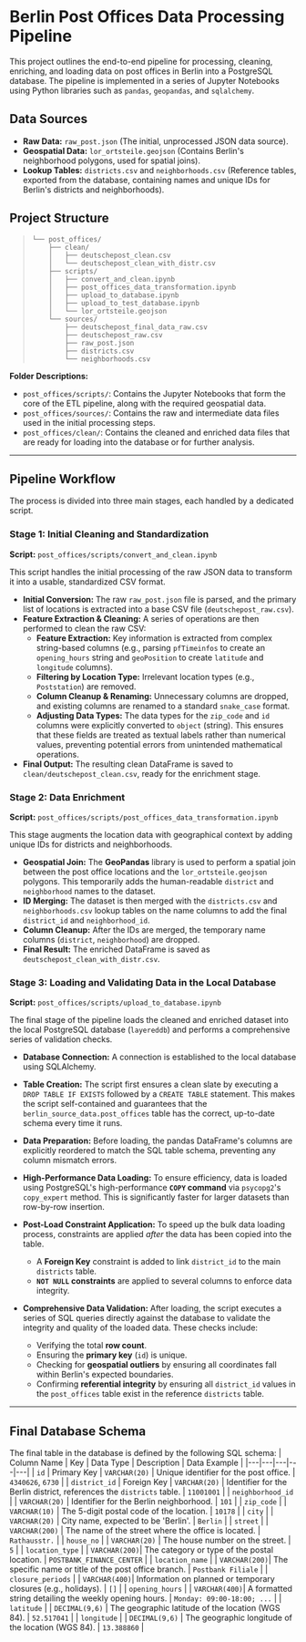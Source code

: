 # Berlin Post Offices Data Processing Pipeline

This project outlines the end-to-end pipeline for processing, cleaning, enriching, and loading data on post offices in Berlin into a PostgreSQL database. The pipeline is implemented in a series of Jupyter Notebooks using Python libraries such as `pandas`, `geopandas`, and `sqlalchemy`.

## Data Sources
- **Raw Data:** `raw_post.json` (The initial, unprocessed JSON data source).
- **Geospatial Data:** `lor_ortsteile.geojson` (Contains Berlin's neighborhood polygons, used for spatial joins).
- **Lookup Tables:** `districts.csv` and `neighborhoods.csv` (Reference tables, exported from the database, containing names and unique IDs for Berlin's districts and neighborhoods).

## Project Structure

> ```text
> └── post_offices/
>     ├── clean/
>     │   ├── deutschepost_clean.csv
>     │   └── deutschepost_clean_with_distr.csv
>     ├── scripts/
>     │   ├── convert_and_clean.ipynb
>     │   ├── post_offices_data_transformation.ipynb
>     │   ├── upload_to_database.ipynb
>     │   ├── upload_to_test_database.ipynb
>     │   └── lor_ortsteile.geojson
>     └── sources/
>         ├── deutschepost_final_data_raw.csv
>         ├── deutschepost_raw.csv
>         ├── raw_post.json
>         ├── districts.csv
>         └── neighborhoods.csv
> ```

**Folder Descriptions:**
- `post_offices/scripts/`: Contains the Jupyter Notebooks that form the core of the ETL pipeline, along with the required geospatial data.
- `post_offices/sources/`: Contains the raw and intermediate data files used in the initial processing steps.
- `post_offices/clean/`: Contains the cleaned and enriched data files that are ready for loading into the database or for further analysis.

---
## Pipeline Workflow

The process is divided into three main stages, each handled by a dedicated script.

### Stage 1: Initial Cleaning and Standardization
**Script:** `post_offices/scripts/convert_and_clean.ipynb`

This script handles the initial processing of the raw JSON data to transform it into a usable, standardized CSV format.
* **Initial Conversion:** The raw `raw_post.json` file is parsed, and the primary list of locations is extracted into a base CSV file (`deutschepost_raw.csv`).
* **Feature Extraction & Cleaning:** A series of operations are then performed to clean the raw CSV:
    * **Feature Extraction:** Key information is extracted from complex string-based columns (e.g., parsing `pfTimeinfos` to create an `opening_hours` string and `geoPosition` to create `latitude` and `longitude` columns).
    * **Filtering by Location Type:** Irrelevant location types (e.g., `Poststation`) are removed.
    * **Column Cleanup & Renaming:** Unnecessary columns are dropped, and existing columns are renamed to a standard `snake_case` format.
    * **Adjusting Data Types:** The data types for the `zip_code` and `id` columns were explicitly converted to `object` (string). This ensures that these fields are treated as textual labels rather than numerical values, preventing potential errors from unintended mathematical operations.
* **Final Output:** The resulting clean DataFrame is saved to `clean/deutschepost_clean.csv`, ready for the enrichment stage.

### Stage 2: Data Enrichment
**Script:** `post_offices/scripts/post_offices_data_transformation.ipynb`

This stage augments the location data with geographical context by adding unique IDs for districts and neighborhoods.
* **Geospatial Join:** The **GeoPandas** library is used to perform a spatial join between the post office locations and the `lor_ortsteile.geojson` polygons. This temporarily adds the human-readable `district` and `neighborhood` names to the dataset.
* **ID Merging:** The dataset is then merged with the `districts.csv` and `neighborhoods.csv` lookup tables on the name columns to add the final `district_id` and `neighborhood_id`.
* **Column Cleanup:** After the IDs are merged, the temporary name columns (`district`, `neighborhood`) are dropped.
* **Final Result:** The enriched DataFrame is saved as `deutschepost_clean_with_distr.csv`.

### Stage 3: Loading and Validating Data in the Local Database

**Script:** `post_offices/scripts/upload_to_database.ipynb`

The final stage of the pipeline loads the cleaned and enriched dataset into the local PostgreSQL database (`layereddb`) and performs a comprehensive series of validation checks.

* **Database Connection:** A connection is established to the local database using SQLAlchemy.

* **Table Creation:** The script first ensures a clean slate by executing a `DROP TABLE IF EXISTS` followed by a `CREATE TABLE` statement. This makes the script self-contained and guarantees that the `berlin_source_data.post_offices` table has the correct, up-to-date schema every time it runs.

* **Data Preparation:** Before loading, the pandas DataFrame's columns are explicitly reordered to match the SQL table schema, preventing any column mismatch errors.

* **High-Performance Data Loading:** To ensure efficiency, data is loaded using PostgreSQL's high-performance **`COPY` command** via `psycopg2`'s `copy_expert` method. This is significantly faster for larger datasets than row-by-row insertion.

* **Post-Load Constraint Application:** To speed up the bulk data loading process, constraints are applied *after* the data has been copied into the table.
    * A **Foreign Key** constraint is added to link `district_id` to the main `districts` table.
    * **`NOT NULL` constraints** are applied to several columns to enforce data integrity.

* **Comprehensive Data Validation:** After loading, the script executes a series of SQL queries directly against the database to validate the integrity and quality of the loaded data. These checks include:
    * Verifying the total **row count**.
    * Ensuring the **primary key** (`id`) is unique.
    * Checking for **geospatial outliers** by ensuring all coordinates fall within Berlin's expected boundaries.
    * Confirming **referential integrity** by ensuring all `district_id` values in the `post_offices` table exist in the reference `districts` table.

---
## Final Database Schema

The final table in the database is defined by the following SQL schema:
| Column Name | Key | Data Type | Description | Data Example |
|---|---|---|---|---|
| `id` | Primary Key | `VARCHAR(20)` | Unique identifier for the post office. | `4340626`, `6730` |
| `district_id` | Foreign Key | `VARCHAR(20)` | Identifier for the Berlin district, references the `districts` table. | `11001001` |
| `neighborhood_id` | | `VARCHAR(20)` | Identifier for the Berlin neighborhood. | `101` |
| `zip_code` | | `VARCHAR(10)` | The 5-digit postal code of the location. | `10178` |
| `city` | | `VARCHAR(20)` | City name, expected to be 'Berlin'. | `Berlin` |
| `street` | | `VARCHAR(200)` | The name of the street where the office is located. | `Rathausstr.` |
| `house_no` | | `VARCHAR(20)` | The house number on the street. | `5` |
| `location_type` | | `VARCHAR(200)`| The category or type of the postal location. | `POSTBANK_FINANCE_CENTER` |
| `location_name` | | `VARCHAR(200)`| The specific name or title of the post office branch. | `Postbank Filiale` |
| `closure_periods` | | `VARCHAR(400)`| Information on planned or temporary closures (e.g., holidays). | `[]` |
| `opening_hours` | | `VARCHAR(400)`| A formatted string detailing the weekly opening hours. | `Monday: 09:00-18:00; ...` |
| `latitude` | | `DECIMAL(9,6)` | The geographic latitude of the location (WGS 84). | `52.517041` |
| `longitude` | | `DECIMAL(9,6)` | The geographic longitude of the location (WGS 84). | `13.388860` |

